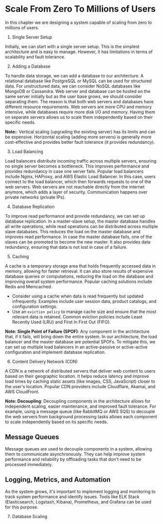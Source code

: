 # Scale From Zero To Millions of Users

In this chapter we are designing a system capable of scaling from zero to millions of users.

1. Single Server Setup

Initially, we can start with a single server setup. This is the simplest architecture and is easy to manage. However, it has limitations in terms of scalability and fault tolerance.

2. Adding a Database

To handle data storage, we can add a database to our architecture. A relational database like PostgreSQL or MySQL can be used for structured data. For unstructured data, we can consider NoSQL databases like MongoDB or Cassandra.
Web server and database can be hosted on the same server initially but as the user base grows, we should consider separating them. The reason is that both web servers and databases have different resource requirements. Web servers are more CPU and memory intensive, while databases require more disk I/O and memory. Having them on separate servers allows us to scale them independently based on their specific needs.

**Note:**: Vertical scaling (upgrading the existing server) has its limits and can be expensive. Horizontal scaling (adding more servers) is generally more cost-effective and provides better fault tolerance (it provides redundancy).

3. Load Balancing

Load balancers distribute incoming traffic across multiple servers, ensuring no single server becomes a bottleneck. This improves performance and provides redundancy in case one server fails. Popular load balancers include Nginx, HAProxy, and AWS Elastic Load Balancer.
In this case, users connect to the load balancer, which then forwards requests to one of the web servers. Web servers are not reachable directly from the internet anymore, which adds a layer of security. Communication happens over private networks (private IPs).

4. Database Replication

To improve read performance and provide redundancy, we can set up database replication. In a master-slave setup, the master database handles all write operations, while read operations can be distributed across multiple slave databases. This reduces the load on the master database and improves read performance. In case the master database fails, one of the slaves can be promoted to become the new master. It also provides data redundancy, ensuring that data is not lost in case of a failure.

5. Caching

A cache is a temporary storage area that holds frequently accessed data in memory, allowing for faster retrieval. It can also store results of expensive database queries or computations, reducing the load on the database and improving overall system performance. Popular caching solutions include Redis and Memcached.

- Consider using a cache when data is read frequently but updated infrequently. Examples include user session data, product catalogs, and configuration settings.
- Use an `eviction policy` to manage cache size and ensure that the most relevant data is retained. Common eviction policies include Least Recently Used (LRU) and First In First Out (FIFO).

**Note: Single Point of Failure (SPOF)**: Any component in the architecture that, if it fails, will bring down the entire system. In our architecture, the load balancer and the master database are potential SPOFs. To mitigate this, we can set up multiple load balancers in an active-passive or active-active configuration and implement database replication.

6. Content Delivery Network (CDN)

A CDN is a network of distributed servers that deliver web content to users based on their geographic location. It helps reduce latency and improve load times by caching static assets (like images, CSS, JavaScript) closer to the user's location. Popular CDN providers include Cloudflare, Akamai, and AWS CloudFront.

**Note: Decoupling**: Decoupling components in the architecture allows for independent scaling, easier maintenance, and improved fault tolerance. For example, using a message queue (like RabbitMQ or AWS SQS) to decouple the web servers from background processing tasks allows each component to scale independently based on its specific needs.

## Message Queues

Message queues are used to decouple components in a system, allowing them to communicate asynchronously. They can help improve system performance and reliability by offloading tasks that don't need to be processed immediately.

## Logging, Metrics, and Automation

As the system grows, it's important to implement logging and monitoring to track system performance and identify issues. Tools like ELK Stack (Elasticsearch, Logstash, Kibana), Prometheus, and Grafana can be used for this purpose.

7. Database Scaling
